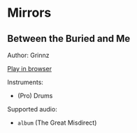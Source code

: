 # Mirrors

## Between the Buried and Me

Author: Grinnz

[Play in browser](http://pages.cs.wisc.edu/~tolly/customs/between-the-buried-and-me/mirrors)

Instruments:

  * (Pro) Drums

Supported audio:

  * `album` (The Great Misdirect)

